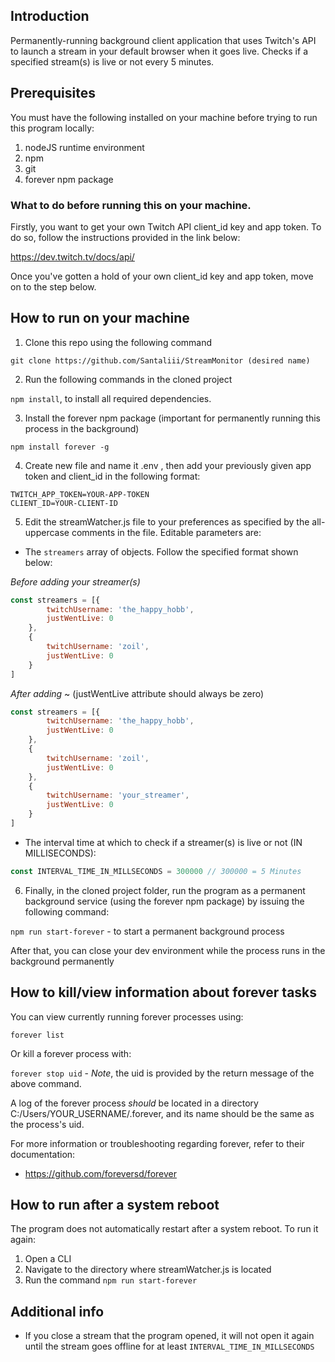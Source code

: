 ## Introduction

Permanently-running background client application that uses Twitch's API to launch a stream in your default browser when it goes live.
Checks if a specified stream(s) is live or not every 5 minutes.

## Prerequisites

You must have the following installed on your machine before trying to run this program locally:

1. nodeJS runtime environment
2. npm
3. git
4. forever npm package

### What to do before running this on your machine.

Firstly, you want to get your own Twitch API client_id key and app token. To do so, follow the instructions provided in the link below:

https://dev.twitch.tv/docs/api/

Once you've gotten a hold of your own client_id key and app token, move on to the step below.


## How to run on your machine

1. Clone this repo using the following command

`` git clone https://github.com/Santaliii/StreamMonitor (desired name) ``

2. Run the following commands in the cloned project

`` npm install ``, to install all required dependencies.

3. Install the forever npm package (important for permanently running this process in the background)

`` npm install forever -g ``

4. Create new file and name it .env , then add your previously given app token and client_id in the following format:

```
TWITCH_APP_TOKEN=YOUR-APP-TOKEN
CLIENT_ID=YOUR-CLIENT-ID
```

5. Edit the streamWatcher.js file to your preferences as specified by the all-uppercase comments in the file. Editable parameters are:

- The ``streamers`` array of objects. Follow the specified format shown below:

*Before adding your streamer(s)*

```js
const streamers = [{
        twitchUsername: 'the_happy_hobb',
        justWentLive: 0
    },
    {
        twitchUsername: 'zoil',
        justWentLive: 0
    }
]
```

*After adding* ~ (justWentLive attribute should always be zero)

```js
const streamers = [{
        twitchUsername: 'the_happy_hobb',
        justWentLive: 0
    },
    {
        twitchUsername: 'zoil',
        justWentLive: 0
    },
    {
        twitchUsername: 'your_streamer',
        justWentLive: 0
    }
]
```



- The interval time at which to check if a streamer(s) is live or not (IN MILLISECONDS):

```js
const INTERVAL_TIME_IN_MILLSECONDS = 300000 // 300000 = 5 Minutes
```

6. Finally, in the cloned project folder, run the program as a permanent background service (using the forever npm package) by issuing the following command:

`` npm run start-forever `` - to start a permanent background process <br>

After that, you can close your dev environment while the process runs in the background permanently

## How to kill/view information about forever tasks

You can view currently running forever processes using:

`` forever list `` 

Or kill a forever process with:

`` forever stop uid `` - *Note*, the uid is provided by the return message of the above command. <br>

A log of the forever process *should* be located in a directory C:/Users/YOUR_USERNAME/.forever, and its name should be the same as the process's uid.

For more information or troubleshooting regarding forever, refer to their documentation:

- https://github.com/foreversd/forever

## How to run after a system reboot

The program does not automatically restart after a system reboot. To run it again:

1. Open a CLI
2. Navigate to the directory where streamWatcher.js is located
3. Run the command `` npm run start-forever ``

## Additional info

- If you close a stream that the program opened, it will not open it again until the stream goes offline for at least `` INTERVAL_TIME_IN_MILLSECONDS ``







